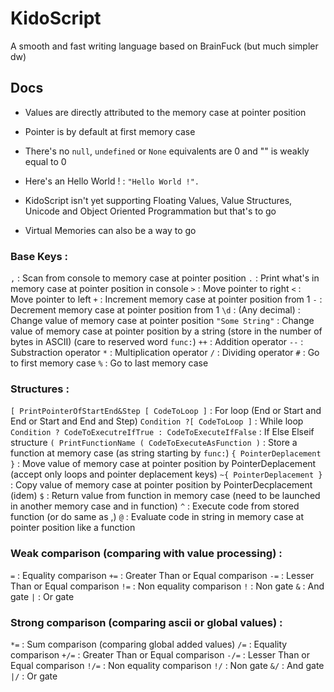 # KidoScript
A smooth and fast writing language based on BrainFuck (but much simpler dw)

## Docs

- Values are directly attributed to the memory case at pointer position
- Pointer is by default at first memory case
- There's no `null`, `undefined` or `None` equivalents are 0 and "" is weakly equal to 0
- Here's an Hello World ! : `"Hello World !".`

- KidoScript isn't yet supporting Floating Values, Value Structures, Unicode and Object Oriented Programmation but that's to go
- Virtual Memories can also be a way to go

### Base Keys :

`,` : 				Scan from console to memory case at pointer position
`.` : 				Print what's in memory case at pointer position in console
`>` : 				Move pointer to right
`<` : 				Move pointer to left
`+` : 				Increment memory case at pointer position from 1
`-` : 				Decrement memory case at pointer position from 1
`\d` : 				(Any decimal) : Change value of memory case at pointer position
`"Some String"` : 	Change value of memory case at pointer position by a string (store in the number of bytes in ASCII) (care to reserved word `func:`)
`++` : 				Addition operator
`--` : 				Substraction operator
`*` : 				Multiplication operator
`/` : 				Dividing operator
`#` :				Go to first memory case
`%` :				Go to last memory case

### Structures :

`[ PrintPointerOfStartEnd&Step [ CodeToLoop ]` : 			For loop (End or Start and End or Start and End and Step)
`Condition ?[ CodeToLoop ]` : 								While loop
`Condition ? CodeToExecutreIfTrue : CodeToExecuteIfFalse` : If Else Elseif structure
`( PrintFunctionName ( CodeToExecuteAsFunction )` : 		Store a function at memory case (as string starting by `func:`)
`{ PointerDeplacement }` :									Move value of memory case at pointer position by PointerDeplacement (accept only loops 																	and pointer deplacement keys)
`~{ PointerDeplacement }` :									Copy value of memory case at pointer position by PointerDecplacement (idem)
`$` : 														Return value from function in memory case (need to be launched in another memory case and 																in function)
`^` :														Execute code from stored function (or do same as ,)
`@` : 														Evaluate code in string in memory case at pointer position like a function

### Weak comparison (comparing with value processing) : 

`=` : 	Equality comparison
`+=` : 	Greater Than or Equal comparison
`-=` : 	Lesser Than or Equal comparison
`!=` : 	Non equality comparison
`!` : 	Non gate
`&` : 	And gate
`|` : 	Or gate

### Strong comparison (comparing ascii or global values) :

`*=` : 	Sum comparison (comparing global added values)
`/=` : 	Equality comparison
`+/=` : Greater Than or Equal comparison
`-/=` : Lesser Than or Equal comparison
`!/=` : Non equality comparison
`!/` : 	Non gate
`&/` : 	And gate
`|/` : 	Or gate